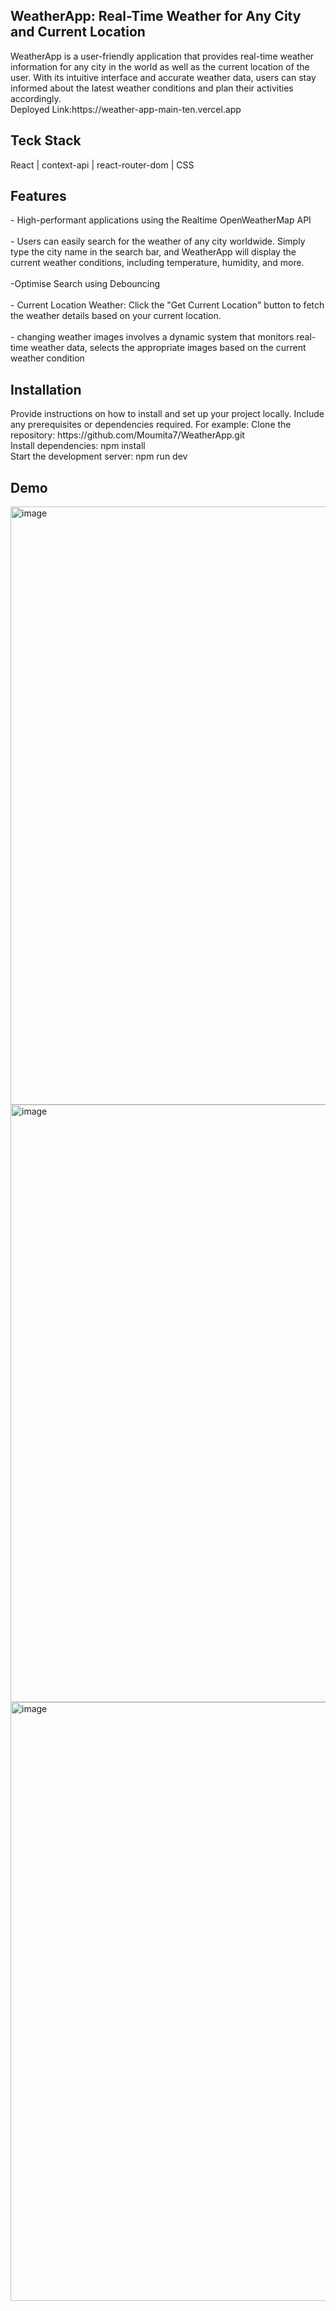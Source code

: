 <h2>WeatherApp: Real-Time Weather for Any City and Current Location</h2>
WeatherApp is a user-friendly application that provides real-time weather information for any city in the world as well as the current location of the user. With its intuitive interface and accurate weather data, users can stay informed about the latest weather conditions and plan their activities accordingly.
<br/>
Deployed Link:https://weather-app-main-ten.vercel.app
<h2>Teck Stack </h2>
 React | context-api | react-router-dom | CSS 

<h2>Features</h2>
- High-performant applications using the Realtime OpenWeatherMap API
<br/>
<br/>
- Users can easily search for the weather of any city worldwide. Simply type the city name in the search bar, and WeatherApp will display the current weather conditions, including temperature, humidity, and more.
<br/>
<br/>
-Optimise Search using Debouncing 
<br/>
<br/>
- Current Location Weather: Click the "Get Current Location" button to fetch the weather details based on your current location.
<br/>
<br/>
-  changing weather images involves a dynamic system that monitors real-time weather data, selects the appropriate images based on the current weather condition
<h2>Installation</h2>
Provide instructions on how to install and set up your project locally. Include any prerequisites or dependencies required. For example:
Clone the repository: https://github.com/Moumita7/WeatherApp.git
<br/>
Install dependencies: npm install
<br/>
Start the development server: npm run dev
<h2>Demo</h2>
<img width="957" alt="image" src="https://github.com/Moumita7/RealTimeWeatherApp/assets/97180521/d4bafc28-21f5-488c-a93b-4abf86b0f636">
<img width="956" alt="image" src="https://github.com/Moumita7/RealTimeWeatherApp/assets/97180521/1969136d-5443-41c9-850d-54f0d669e545">
<img width="958" alt="image" src="https://github.com/Moumita7/RealTimeWeatherApp/assets/97180521/8bb34b81-171a-464b-a67a-24c8219844da">



<!-- <img width="960" alt="image" src="https://github.com/Moumita7/WeatherApp/assets/97180521/694aa277-fedc-4f4e-a5ea-e78897c4962d"> 

<img width="960" alt="image" src="https://github.com/Moumita7/WeatherApp/assets/97180521/214fa6e9-1348-49d8-8def-bd56dcb1fab7">

<img width="960" alt="image" src="https://github.com/Moumita7/WeatherApp/assets/97180521/02020233-8791-4359-92e8-d4add3cebc4a">-->









